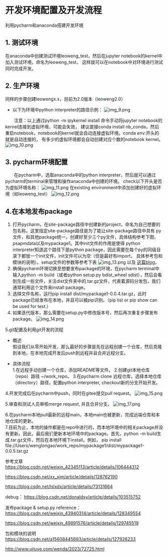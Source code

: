 # 开发环境配置及开发流程

利用pycharm和anaconda搭建开发环境

## 1. 测试环境
在anaconda中创建测试环境leoweng_test，然后在jupyter notebook的kernel中加入测试环境，命名为leoweng_test，
这样就可以在notebook中对环境进行测试同时完成开发。
## 2. 生产环境
同样的步骤创建leowengx.x，目前为2.0版本（leoweng2.0）

* 以下为环境中python interpreter的路径示例：
![img_9.png](../../../images/img_9.png)

&emsp;&emsp;注意：以上通过python -m ipykernel install 命令手动将jupyter notebook的kernel连接到虚拟环境，可能会失效，
建议直接conda install nb_conda，然后重启notebook，notebook的kernel就会自动连接虚拟环境。conda env:开头的就是自动连接的，
有多少的虚拟环境都会自动创建对应个数的notebook kernel。
![img_10.png](../../../images/img_10.png)

## 3. pycharm环境配置
&emsp;&emsp;在pycharm中，选取anaconda中的python interpreter，然后就可以通过pycharm的terminal来管理和操作anaconda中创建的环境。
check以下开头是否为虚拟环境名称：
![img_11.png](../../../images/img_11.png)
在existing environment中添加创建好的虚拟环境（如leoweng_test）
![img_12.png](../../../images/img_12.png)
## 4.在本地发布package
1. 打开pycharm，在site-package路径中创建新的project，命名为自己想要的包名称。这里指定site-package路径是为了能让site-package路径中具有
py文件，和其他package统一。创建好至少三个py文件，具体结构参考下图、psapmdata以及mypackage1。其中init文件的作用是使得
python interpreter知道这个路径下是python package，因此需要在每个py的同级目录下都放一个init文件，init文件可以为空（但是最好有import，
具体参考包和模块的说明）。setup文件的参数等参考下表
![img_13.png](../../../images/img_13.png)
以及
<a href="https://blog.csdn.net/qq_39085138/article/details/124060979" target="_blank" rel="noopener">这篇blog</a>。<br>
2. 确保pycharm环境切换至想要发布package的环境，在pycharm terminal中输入python -m build（或者python setup.py bdist_wheel sdist），然后会看到生成一些文件，关注dist文件夹中的.tar.gz文件，代表着源码分发包，我们通常利用这个文件来install package。
3. 选择文件名称，运行pip install dist/mypackage1-0.0.4.tar.gz，此时package已经发布在本地，并且可以被pip识别。（pip list or pip show can be used for test.）
4. 如果迭代版本，那么需要在setup.py中修改版本号，然后再次重复步骤发布package。
![img_14.png](../../../images/img_14.png)

5.git配置及利用git开发的流程
* 概述<br>假设我们从零开始开发，那么最好的步骤是先在远程创建一个仓库，然后克隆到本地，在本地完成开发后push到远程并且合并远程分支。


* 具体流程<br>
1.在远程手动创建一个仓库，添加README等文件。
2.创建git本地仓库（repo）路径 ~/work_repo。
3.在pycharm clone 远程仓库，选择本地仓库（directory）路径，配置python interpreter, checkout新的分支开始开发。 

4.开发完成后在pycharm中push，同时在gitee提交pull request。
![img_15.png](../../../images/img_15.png)

5.审查和测试人员审核merge request, 并且合并分支。
![img_17.png](../../../images/img_17.png)

6.在pycharm本地pull最新的远程main，本地main也被更新，完成远端仓库和本地仓库的更新。<br>
7.目前为止，本地的操作都是在repo中进行的，而本地环境中的相关package并没有更新。因此，最后我们更新本地环境中的package。首先，python -m build生成.tar.gz文件，然后在本地环境下install。例如，
pip install file://Users/wenglongao/work_repo/mypackage1/dist/mypackage1-0.0.5.tar.gz


参考文章<br>
<a href="https://blog.csdn.net/weixin_42345113/article/details/106444312">
https://blog.csdn.net/weixin_42345113/article/details/106444312</a>

https://blog.csdn.net/xx_xjm/article/details/128762190

https://blog.csdn.net/lslxdx/article/details/73131664

debug：
https://blog.csdn.net/donaldsy/article/details/103515752

发布package & setup.py reference：
https://blog.csdn.net/weixin_43940314/article/details/128349554

https://blog.csdn.net/weixin_49891576/article/details/129745519

包和模块的说明
https://blog.csdn.net/a15608445683/article/details/127926233

http://www.ujiuye.com/wenda/2023/72725.html